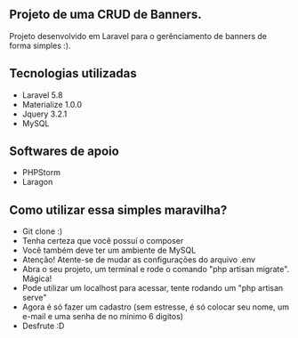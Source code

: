 ## Projeto de uma CRUD de Banners.

Projeto desenvolvido em Laravel para o gerênciamento de banners de forma simples :).

## Tecnologias utilizadas
- Laravel 5.8
- Materialize 1.0.0
- Jquery 3.2.1
- MySQL

## Softwares de apoio

- PHPStorm
- Laragon

## Como utilizar essa simples maravilha?

- Git clone :)
- Tenha certeza que você possuí o composer 
- Você também deve ter um ambiente de MySQL
- Atenção! Atente-se de mudar as configurações do arquivo .env
- Abra o seu projeto, um terminal e rode o comando "php artisan migrate". Mágica!
- Pode utilizar um localhost para acessar, tente rodando um "php artisan serve"
- Agora é só fazer um cadastro (sem estresse, é só colocar seu nome, um e-mail e uma senha de no mínimo 6 digitos)
- Desfrute :D
